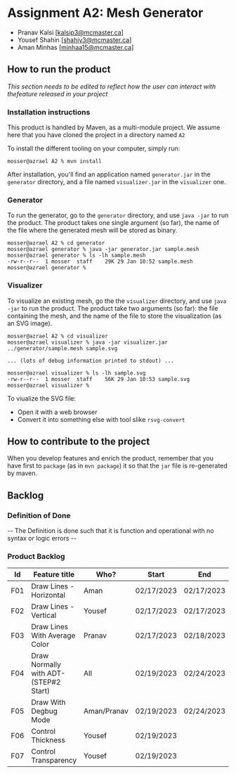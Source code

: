 # Assignment A2: Mesh Generator

  - Pranav Kalsi [kalsip3@mcmaster.ca]
  - Yousef Shahin [shahiy3@mcmaster.ca]
  - Aman Minhas [minhaa15@mcmaster.ca]

## How to run the product

_This section needs to be edited to reflect how the user can interact with thefeature released in your project_

### Installation instructions

This product is handled by Maven, as a multi-module project. We assume here that you have cloned the project in a directory named `A2`

To install the different tooling on your computer, simply run:

```
mosser@azrael A2 % mvn install
```

After installation, you'll find an application named `generator.jar` in the `generator` directory, and a file named `visualizer.jar` in the `visualizer` one. 

### Generator

To run the generator, go to the `generator` directory, and use `java -jar` to run the product. The product takes one single argument (so far), the name of the file where the generated mesh will be stored as binary.

```
mosser@azrael A2 % cd generator 
mosser@azrael generator % java -jar generator.jar sample.mesh
mosser@azrael generator % ls -lh sample.mesh
-rw-r--r--  1 mosser  staff    29K 29 Jan 10:52 sample.mesh
mosser@azrael generator % 
```

### Visualizer

To visualize an existing mesh, go the the `visualizer` directory, and use `java -jar` to run the product. The product take two arguments (so far): the file containing the mesh, and the name of the file to store the visualization (as an SVG image).

```
mosser@azrael A2 % cd visualizer 
mosser@azrael visualizer % java -jar visualizer.jar ../generator/sample.mesh sample.svg

... (lots of debug information printed to stdout) ...

mosser@azrael visualizer % ls -lh sample.svg
-rw-r--r--  1 mosser  staff    56K 29 Jan 10:53 sample.svg
mosser@azrael visualizer %
```
To viualize the SVG file:

  - Open it with a web browser
  - Convert it into something else with tool slike `rsvg-convert`

## How to contribute to the project

When you develop features and enrich the product, remember that you have first to `package` (as in `mvn package`) it so that the `jar` file is re-generated by maven.

## Backlog

### Definition of Done

-- The Definition is done such that it is function and operational with no syntax or logic errors --

### Product Backlog

| Id |            Feature title              |     Who?    |    Start   |     End     | Status |
|:--:|---------------------------------------|-------------|------------|-------------|--------|
|F01 | Draw Lines - Horizontal               | Aman        | 02/17/2023 | 02/17/2023  |    D   |
|F02 | Draw Lines - Vertical                 | Yousef      | 02/17/2023 | 02/17/2023  |    D   |
|F03 | Draw Lines With Average Color         | Pranav      | 02/17/2023 | 02/18/2023  |    D   |
|F04 | Draw Normally with ADT-(STEP#2 Start) | All         | 02/19/2023 | 02/24/2023  |    D   |
|F05 | Draw With Degbug Mode                 | Aman/Pranav | 02/19/2023 | 02/24/2023  |    D   |
|F06 | Control Thickness                     | Yousef      | 02/19/2023 |             |    P   |
|F07 | Control Transparency                  | Yousef      | 02/19/2023 |             |    P   |